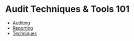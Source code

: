 # Audit Techniques & Tools 101

- [Auditing](./auditing.md)
- [Reporting](./reporting.md)
- [Techniques](./techniques.md)
